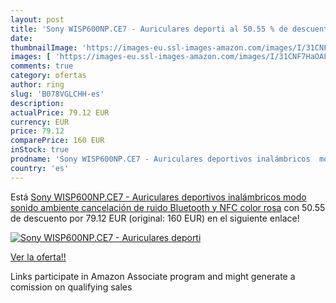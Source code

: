 ```yaml
---
layout: post
title: 'Sony WISP600NP.CE7 - Auriculares deporti al 50.55 % de descuento'
date: 
thumbnailImage: 'https://images-eu.ssl-images-amazon.com/images/I/31CNF7HaOAL._SL200_.jpg'
images: [ 'https://images-eu.ssl-images-amazon.com/images/I/31CNF7HaOAL._SL200_.jpg' ]
comments: true
category: ofertas
author: ring
slug: 'B078VGLCHH-es'
description:
actualPrice: 79.12 EUR
currency: EUR
price: 79.12
comparePrice: 160 EUR
inStock: true
prodname: 'Sony WISP600NP.CE7 - Auriculares deportivos inalámbricos  modo sonido ambiente  cancelación de ruido  Bluetooth y NFC   color rosa'
country: 'es'
---
```


Está [Sony WISP600NP.CE7 - Auriculares deportivos inalámbricos  modo sonido ambiente  cancelación de ruido  Bluetooth y NFC   color rosa](https://www.amazon.es/dp/B078VGLCHH/?tag=tolees-21) con 50.55 de descuento por 79.12 EUR (original: 160 EUR) en el siguiente enlace!

[![Sony WISP600NP.CE7 - Auriculares deporti](https://images-eu.ssl-images-amazon.com/images/I/31CNF7HaOAL._SL200_.jpg)](https://www.amazon.es/dp/B078VGLCHH/?tag=tolees-21)

[Ver la oferta!!](https://www.amazon.es/dp/B078VGLCHH/?tag=tolees-21)

Links participate in Amazon Associate program and might generate a comission on qualifying sales


